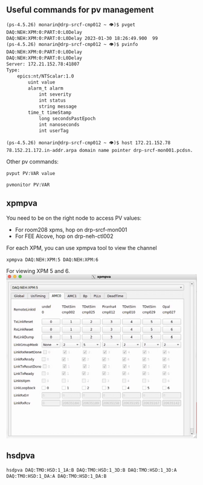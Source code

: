 ## Useful commands for pv management
```
(ps-4.5.26) monarin@drp-srcf-cmp012 ~ 👁)$ pvget DAQ:NEH:XPM:0:PART:0:L0Delay
DAQ:NEH:XPM:0:PART:0:L0Delay 2023-01-30 18:26:49.900  99 
(ps-4.5.26) monarin@drp-srcf-cmp012 ~ 👁)$ pvinfo DAQ:NEH:XPM:0:PART:0:L0Delay
DAQ:NEH:XPM:0:PART:0:L0Delay
Server: 172.21.152.78:41807
Type:
    epics:nt/NTScalar:1.0
        uint value
        alarm_t alarm
            int severity
            int status
            string message
        time_t timeStamp
            long secondsPastEpoch
            int nanoseconds
            int userTag

(ps-4.5.26) monarin@drp-srcf-cmp012 ~ 👁)$ host 172.21.152.78
78.152.21.172.in-addr.arpa domain name pointer drp-srcf-mon001.pcdsn.
```
Other pv commands:
```
pvput PV:VAR value
```
```
pvmonitor PV:VAR
```
## xpmpva
You need to be on the right node to access PV values:
- For room208 xpms, hop on drp-srcf-mon001
- For FEE Alcove, hop on drp-neh-ctl002  

For each XPM, you can use xpmpva tool to view the channel
```
xpmpva DAQ:NEH:XPM:5 DAQ:NEH:XPM:6
```
For viewing XPM 5 and 6.
![example of xpmvpa tool](/psdaq/images/ex-xpmvpa_xpm5_amc0.png)
## hsdpva
```
hsdpva DAQ:TMO:HSD:1_1A:B DAQ:TMO:HSD:1_3D:B DAQ:TMO:HSD:1_3D:A DAQ:TMO:HSD:1_DA:A DAQ:TMO:HSD:1_DA:B
```
